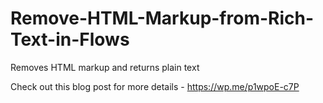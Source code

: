 # Remove-HTML-Markup-from-Rich-Text-in-Flows
Removes HTML markup and returns plain text

Check out this blog post for more details - https://wp.me/p1wpoE-c7P
